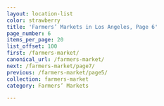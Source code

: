 ```yaml
---
layout: location-list
color: strawberry
title: 'Farmers’ Markets in Los Angeles, Page 6'
page_number: 6
items_per_page: 20
list_offset: 100
first: /farmers-market/
canonical_url: /farmers-market/
next: /farmers-market/page7/
previous: /farmers-market/page5/
collection: farmers-market
category: Farmers’ Markets

---
```

